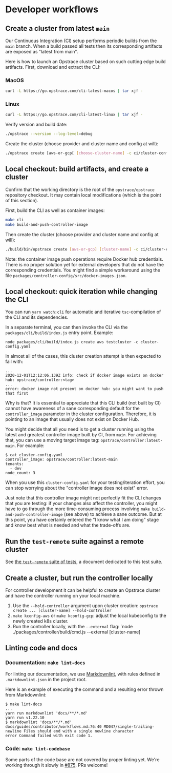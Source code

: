 # Developer workflows

## Create a cluster from latest `main`

Our Continuous Integration (CI) setup performs periodic builds from the `main` branch.
When a build passed all tests then its corresponding artifacts are exposed as "latest from main".

Here is how to launch an Opstrace cluster based on such cutting edge build artifacts.
First, download and extract the CLI:

<!--tabs-->
### MacOS

```bash
curl -L https://go.opstrace.com/cli-latest-macos | tar xjf -
```

### Linux

```bash
curl -L https://go.opstrace.com/cli-latest-linux | tar xjf -
```

<!-- /tabs -->

Verify version and build date:

```bash
./opstrace --version --log-level=debug
```

Create the cluster (choose provider and cluster name and config at will):

```bash
./opstrace create [aws-or-gcp[ [choose-cluster-name] -c ci/cluster-config.yaml
```

## Local checkout: build artifacts, and create a cluster

Confirm that the working directory is the root of the `opstrace/opstrace` repository checkout.
It may contain local modifications (which is the point of this section).

First, build the CLI as well as container images:

```bash
make cli
make build-and-push-controller-image
```

Then create the cluster (choose provider and cluster name and config at will):

```bash
./build/bin/opstrace create [aws-or-gcp] [cluster-name] -c ci/cluster-config.yaml
```

Note: the container image push operations require Docker hub credentials.
There is no proper solution yet for external developers that do not have the corresponding credentials.
You might find a simple workaround using the file `packages/controller-config/src/docker-images.json`.


## Local checkout: quick iteration while changing the CLI

You can run `yarn watch:cli` for automatic and iterative `tsc`-compilation of the CLI and its dependencies.

In a separate terminal, you can then invoke the CLI via the `packages/cli/build/index.js` entry point. Example:

```text
node packages/cli/build/index.js create aws testcluster -c cluster-config.yaml
```

In almost all of the cases, this cluster creation attempt is then expected to fail with:

```text
...
2020-12-01T12:12:06.139Z info: check if docker image exists on docker hub: opstrace/controller:<tag>
...
error: docker image not present on docker hub: you might want to push that first
```

Why is that? It is essential to appreciate that this CLI build (not built by CI) cannot have awareness of a sane corresponding default for the `controller_image` parameter in the cluster configuration. Therefore, it is pointing to an image that usually does not exist on Docker Hub.

You might decide that all you need is to get a cluster running using the latest and greatest controller image built by CI, from `main`.
For achieving that, you can use a moving target image tag: `opstrace/controller:latest-main`. For example:

```text
$ cat cluster-config.yaml
controller_image: opstrace/controller:latest-main
tenants:
  - dev
node_count: 3
```


When you use this `cluster-config.yaml` for your testing/iteration effort, you can stop worrying about the "controller image does not exist" error.

Just note that _this_ controller image might not perfectly fit the CLI changes that you are testing: if your changes also affect the controller, you might have to go through the more time-consuming process involving `make build-and-push-controller-image` (see above) to achieve a sane outcome.
But at this point, you have certainly entered the "I know what I am doing" stage and know best what is needed and what the trade-offs are.


## Run the `test-remote` suite against a remote cluster

See [the `test-remote` suite of tests](./test-remote), a document dedicated to this test suite.

## Create a cluster, but run the controller locally

For controller development it can be helpful to create an Opstrace cluster and have the controller running on your local machine.

1. Use the `--hold-controller` argument upon cluster creation: `opstrace create ... [cluster-name] --hold-controller`
2. `make kconfig-aws` or `make kconfig-gcp`: adjust the local kubeconfig to the newly created k8s cluster.
3. Run the controller locally, with the `--external` flag: `node ./packages/controller/build/cmd.js --external [cluster-name]

## Linting code and docs

### Documentation: `make lint-docs`

For linting our documentation, we use [Markdownlint](./docs/contributing/writing-docs.md#get-on-your-marks), with rules defined in `.markdownlint.json` in the project root.

Here is an example of executing the command and a resulting error thrown from Markdownlint:

```text
$ make lint-docs
...
yarn run markdownlint 'docs/**/*.md'
yarn run v1.22.10
$ markdownlint 'docs/**/*.md'
docs/guides/contributor/workflows.md:76:40 MD047/single-trailing-newline Files should end with a single newline character
error Command failed with exit code 1.
```

### Code: `make lint-codebase`

Some parts of the code base are not covered by proper linting yet.
We're working through it slowly in [#875](opstrace-prelaunch/issues/875).
PRs welcome!
